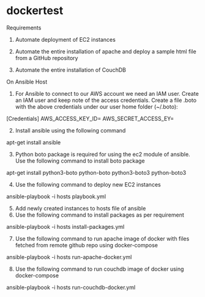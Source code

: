 # dockertest

Requirements

1. Automate deployment of EC2 instances

2. Automate the entire installation of apache and deploy a sample html file from a GitHub repository

3. Automate the entire installation of CouchDB

On Ansible Host

1. For Ansible to connect to our AWS account we need an IAM user. Create an IAM user and keep note of the access credentials. Create a file .boto with the above credentials under our user home folder (~/.boto):

[Credentials]
AWS_ACCESS_KEY_ID=
AWS_SECRET_ACCESS_EY=

2. Install ansible using the following command

apt-get install ansible

3. Python boto package is required for using the ec2 module of ansible. Use the following command to install boto package

apt-get install python3-boto python-boto python3-boto3 python-boto3

4. Use the following command to deploy new EC2 instances

ansible-playbook -i hosts playbook.yml

5. Add newly created instances to hosts file of ansible
6. Use the following command to install packages as per requirement

ansible-playbook -i hosts install-packages.yml

7. Use the following command to run apache image of docker with files fetched from remote github repo using docker-compose

ansible-playbook -i hosts run-apache-docker.yml

8. Use the following command to run couchdb image of docker using docker-compose

ansible-playbook -i hosts run-couchdb-docker.yml

